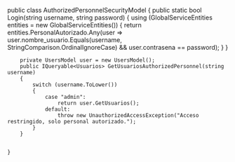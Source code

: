  public class AuthorizedPersonnelSecurityModel
    {
        public static bool Login(string username, string password)
        {
            using (GlobalServiceEntities entities = new GlobalServiceEntities())
            {
                return entities.PersonalAutorizado.Any(user => user.nombre_usuario.Equals(username, StringComparison.OrdinalIgnoreCase) && user.contrasena == password);
            }
        }

        private UsersModel user = new UsersModel();
        public IQueryable<Usuarios> GetUsuariosAuthorizedPersonnel(string username)
        {
            switch (username.ToLower())
            {
                case "admin":
                    return user.GetUsuarios();
                default:
                    throw new UnauthorizedAccessException("Acceso restringido, solo personal autorizado.");
            }
        }


    }
